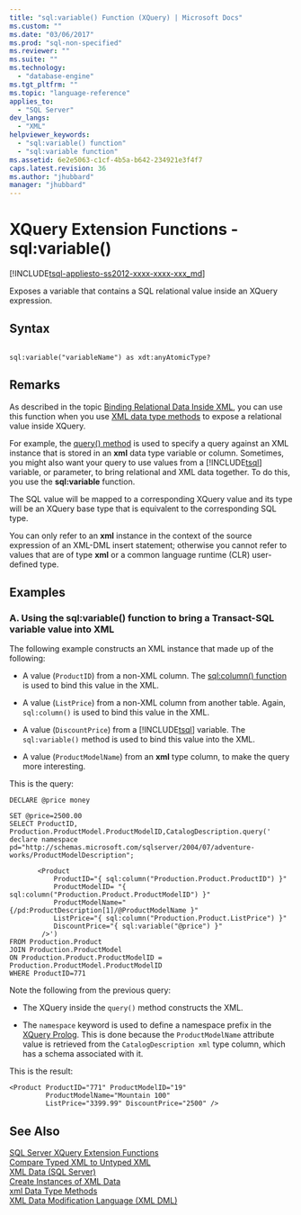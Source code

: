 ```yaml
---
title: "sql:variable() Function (XQuery) | Microsoft Docs"
ms.custom: ""
ms.date: "03/06/2017"
ms.prod: "sql-non-specified"
ms.reviewer: ""
ms.suite: ""
ms.technology: 
  - "database-engine"
ms.tgt_pltfrm: ""
ms.topic: "language-reference"
applies_to: 
  - "SQL Server"
dev_langs: 
  - "XML"
helpviewer_keywords: 
  - "sql:variable() function"
  - "sql:variable function"
ms.assetid: 6e2e5063-c1cf-4b5a-b642-234921e3f4f7
caps.latest.revision: 36
ms.author: "jhubbard"
manager: "jhubbard"
---
```

# XQuery Extension Functions - sql:variable()
[!INCLUDE[tsql-appliesto-ss2012-xxxx-xxxx-xxx_md](../integration-services/system/stored-procedures/includes/tsql-appliesto-ss2012-xxxx-xxxx-xxx-md.md)]

  Exposes a variable that contains a SQL relational value inside an XQuery expression.  
  
## Syntax  
  
```  
  
sql:variable("variableName") as xdt:anyAtomicType?  
```  
  
## Remarks  
 As described in the topic [Binding Relational Data Inside XML](../t-sql/data-types/binding-relational-data-inside-xml-data.md), you can use this function when you use [XML data type methods](../t-sql/xml/xml-data-type-methods.md) to expose a relational value inside XQuery.  
  
 For example, the [query() method](../t-sql/data-types/query-method-xml-data-type.md) is used to specify a query against an XML instance that is stored in an **xml** data type variable or column. Sometimes, you might also want your query to use values from a [!INCLUDE[tsql](../advanced-analytics/r-services/includes/tsql-md.md)] variable, or parameter, to bring relational and XML data together. To do this, you use the **sql:variable** function.  
  
 The SQL value will be mapped to a corresponding XQuery value and its type will be an XQuery base type that is equivalent to the corresponding SQL type.  
  
 You can only refer to an **xml** instance in the context of the source expression of an XML-DML insert statement; otherwise you cannot refer to values that are of type **xml** or a common language runtime (CLR) user-defined type.  
  
## Examples  
  
### A. Using the sql:variable() function to bring a Transact-SQL variable value into XML  
 The following example constructs an XML instance that made up of the following:  
  
-   A value (`ProductID`) from a non-XML column. The [sql:column() function](../Topic/sql:column\(\)%20Function%20\(XQuery\).md) is used to bind this value in the XML.  
  
-   A value (`ListPrice`) from a non-XML column from another table. Again, `sql:column()` is used to bind this value in the XML.  
  
-   A value (`DiscountPrice`) from a [!INCLUDE[tsql](../advanced-analytics/r-services/includes/tsql-md.md)] variable. The `sql:variable()` method is used to bind this value into the XML.  
  
-   A value (`ProductModelName`) from an **xml** type column, to make the query more interesting.  
  
 This is the query:  
  
```  
DECLARE @price money  
  
SET @price=2500.00  
SELECT ProductID, Production.ProductModel.ProductModelID,CatalogDescription.query('  
declare namespace pd="http://schemas.microsoft.com/sqlserver/2004/07/adventure-works/ProductModelDescription";  
  
       <Product   
           ProductID="{ sql:column("Production.Product.ProductID") }"  
           ProductModelID= "{ sql:column("Production.Product.ProductModelID") }"  
           ProductModelName="{/pd:ProductDescription[1]/@ProductModelName }"  
           ListPrice="{ sql:column("Production.Product.ListPrice") }"  
           DiscountPrice="{ sql:variable("@price") }"  
        />')   
FROM Production.Product   
JOIN Production.ProductModel  
ON Production.Product.ProductModelID = Production.ProductModel.ProductModelID  
WHERE ProductID=771  
```  
  
 Note the following from the previous query:  
  
-   The XQuery inside the `query()` method constructs the XML.  
  
-   The `namespace` keyword is used to define a namespace prefix in the [XQuery Prolog](../Topic/XQuery%20Prolog.md). This is done because the `ProductModelName` attribute value is retrieved from the `CatalogDescription xml` type column, which has a schema associated with it.  
  
 This is the result:  
  
```  
<Product ProductID="771" ProductModelID="19"   
         ProductModelName="Mountain 100"   
         ListPrice="3399.99" DiscountPrice="2500" />  
```  
  
## See Also  
 [SQL Server XQuery Extension Functions](../Topic/SQL%20Server%20XQuery%20Extension%20Functions.md)   
 [Compare Typed XML to Untyped XML](../relational-databases/xml/compare-typed-xml-to-untyped-xml.md)   
 [XML Data &#40;SQL Server&#41;](../relational-databases/xml/xml-data-sql-server.md)   
 [Create Instances of XML Data](../relational-databases/xml/create-instances-of-xml-data.md)   
 [xml Data Type Methods](../t-sql/xml/xml-data-type-methods.md)   
 [XML Data Modification Language &#40;XML DML&#41;](../t-sql/xml/xml-data-modification-language-xml-dml.md)  
  
  